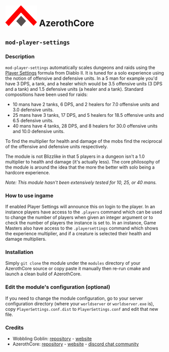 # ![logo](https://raw.githubusercontent.com/azerothcore/azerothcore.github.io/master/images/logo-github.png) AzerothCore

## `mod-player-settings`

### Description
`mod-player-settings` automatically scales dungeons and raids using the [Player Settings](https://diablo2.diablowiki.net/Player_Settings) formula from Diablo II. It is tuned for a solo experience using the notion of offensive and defensive units. In a 5 man for example you'd have 3 DPS, a tank, and a healer which would be 3.5 offensive units (3 DPS and a tank) and 1.5 defensive units (a healer and a tank). Standard compositions have been used for raids:

* 10 mans have 2 tanks, 6 DPS, and 2 healers for 7.0 offensive units and 3.0 defensive units.
* 25 mans have 3 tanks, 17 DPS, and 5 healers for 18.5 offensive units and 6.5 defensive units.
* 40 mans have 4 tanks, 28 DPS, and 8 healers for 30.0 offensive units and 10.0 defensive units.

To find the multiplier for health and damage of the mobs find the reciprocal of the offensive and defensive units respectively.

The module is not Blizzlike in that 5 players in a dungeon isn't a 1.0 multiplier to health and damage (it's actually less). The core philosophy of the module is around the idea that the more the better with solo being a hardcore experience.

*Note: This module hasn't been extensively tested for 10, 25, or 40 mans.*

### How to use ingame
If enabled Player Settings will announce this on login to the player. In an instance players have access to the `.players` command which can be used to change the number of players when given an integer argument or to check the number of players the instance is set to. In an instance, Game Masters also have access to the `.playersettings` command which shows the experience multiplier, and if a creature is selected their health and damage multipliers.

### Installation
Simply `git clone` the module under the `modules` directory of your AzerothCore source or copy paste it manually then re-run cmake and launch a clean build of AzerothCore.

### Edit the module's configuration (optional)
If you need to change the module configuration, go to your server configuration directory (where your `worldserver` or `worldserver.exe` is), copy `PlayerSettings.conf.dist` to `PlayerSettings.conf` and edit that new file.

### Credits
* Wobbling Goblin: [repository](https://github.com/wobgob) - [website](https://wobgob.com)
* AzerothCore: [repository](https://github.com/azerothcore) - [website](http://azerothcore.org/) - [discord chat community](https://discord.gg/PaqQRkd)
